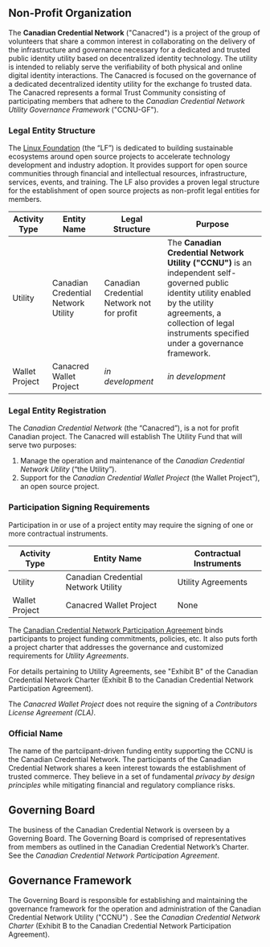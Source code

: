 
## Non-Profit Organization
The **Canadian Credential Network** ("Canacred") is a project of the group of volunteers that share a common interest in collaborating on the delivery of the infrastructure and governance necessary for a dedicated and trusted public identity utility based on decentralized identity technology. The utility is intended to reliably serve the verifiability of both physical and online digital identity interactions. The Canacred is focused on the governance of a dedicated decentralized identity utility for the exchange fo trusted data. The Canacred represents a formal Trust Community consisting of participating members that adhere to the *Canadian Credential Network Utility Governance Framework* ("CCNU-GF").

### Legal Entity Structure
>
The [Linux Foundation](https://www.linuxfoundation.org/) (the “LF”) is dedicated to building sustainable ecosystems around open source projects to accelerate technology development and industry adoption. It provides support for open source communities through financial and intellectual resources, infrastructure, services, events, and training. The LF also provides a proven legal structure for the establishment of open source projects as non-profit legal entities for members.

Activity Type | Entity Name | Legal Structure | Purpose |
| --- | --- | --- | --- |
| Utility | Canadian Credential Network Utility | Canadian Credential Network not for profit | The **Canadian Credential Network Utility ("CCNU")** is an independent self-governed public identity utility enabled by the utility agreements, a collection of legal instruments specified under a governance framework. |
| Wallet Project | Canacred Wallet Project | *in development*  | *in development* |

### Legal Entity Registration
The *Canadian Credential Network* (the “Canacred”), is a not for profit Canadian project. The Canacred will establish The Utility Fund that will serve two purposes:

1. Manage the operation and maintenance of the *Canadian Credential Network Utility* (“the Utility”).
2. Support for the *Canadian Credential Wallet Project* (the Wallet Project”), an open source project.

### Participation Signing Requirements
Participation in or use of a project entity may require the signing of one or more contractual instruments.

| Activity Type | Entity Name | Contractual Instruments |
| --- | --- | --- |
| Utility | Canadian Credential Network Utility | Utility Agreements |
| Wallet Project | Canacred Wallet Project | None |

The [Canadian Credential Network Participation Agreement](../gf_legal/contracts/bbu_partnership_agreement.docx) binds participants to project funding commitments, policies, etc. It also puts forth a project charter that addresses the governance and customized requirements for *Utility Agreements*.

For details pertaining to Utility Agreements, see "Exhibit B" of the Canadian Credential Network Charter (Exhibit B to the Canadian Credential Network Participation Agreement).

The *Canacred Wallet Project* does not require the signing of a *Contributors License Agreement (CLA)*.

### Official Name
The name of the partciipant-driven funding entity supporting the CCNU is the Canadian Credential Network. The participants of the Canadian Credential Network shares a keen interest towards the establishment of trusted commerce. They believe in a set of fundamental *privacy by design principles* while mitigating financial and regulatory compliance risks.

## Governing Board
The business of the Canadian Credential Network is overseen by a Governing Board.  The Governing Board is comprised of representatives from members as outlined in the Canadian Credential Network’s Charter. See the *Canadian Credential Network Participation Agreement*.

## Governance Framework
The Governing Board is responsible for establishing and maintaining the governance framework for the operation and administration of the Canadian Credential Network Utility ("CCNU") . See the *Canadian Credential Network Charter* (Exhibit B to the Canadian Credential Network Participation Agreement).
